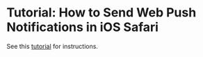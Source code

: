 # Tutorial: How to Send Web Push Notifications in iOS Safari

See this [tutorial](https://devtails.xyz/@adam/how-to-setup-web-push-notifications-in-ios-safari) for instructions.
